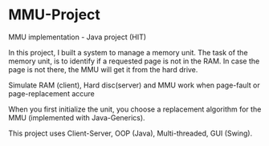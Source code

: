 # MMU-Project
MMU implementation - Java project (HIT)

In this project, I built a system to manage a memory unit.
The task of the memory unit, is to identify if a requested page is not in the RAM.
In case the page is not there, the MMU will get it from the hard drive.

Simulate RAM (client), Hard disc(server) and MMU work when page-fault or page-replacement accure

When you first initialize the unit, you choose a replacement algorithm for the MMU (implemented with Java-Generics).

This project uses Client-Server, OOP (Java), Multi-threaded, GUI (Swing).
